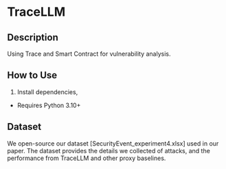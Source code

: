 # TraceLLM

## Description

Using Trace and Smart Contract for vulnerability analysis.

## How to Use

1. Install dependencies,

- Requires Python 3.10+


## Dataset

We open-source our dataset [SecurityEvent_experiment4.xlsx] used in our paper. The dataset provides the details we collected of attacks, and the performance from TraceLLM and other proxy baselines.